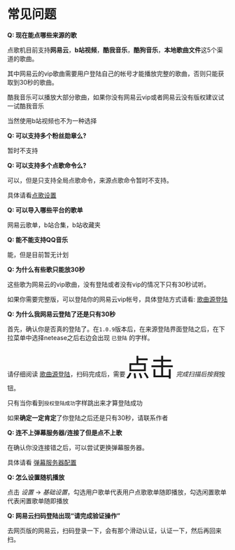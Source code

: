 # 常见问题

**Q: 现在能点哪些来源的歌**

点歌机目前支持**网易云**，**b站视频**，**酷我音乐**，**酷狗音乐**，**本地歌曲文件**这5个渠道的歌曲。

其中网易云的vip歌曲需要用户登陆自己的帐号才能播放完整的歌曲，否则只能获取到30秒的歌曲。

酷我音乐可以播放大部分歌曲，如果你没有网易云vip或者网易云没有版权建议试一试酷我音乐

当然使用b站视频也不为一种选择

**Q: 可以支持多个粉丝勋章么?**

暂时不支持

**Q: 可以支持多个点歌命令么?**

可以，但是只支持全局点歌命令，来源点歌命令暂时不支持。

具体请看[点歌设置](/user/others/config#diange)

**Q: 可以导入哪些平台的歌单**

网易云歌单，b站合集，b站收藏夹

**Q: 能不能支持QQ音乐**

能，但是目前暂无计划

**Q: 为什么有些歌只能放30秒**

这些歌为网易云的vip歌曲，没有登陆或者没有vip的情况下只有30秒试听。

如果你需要完整版，可以登陆你的网易云vip帐号，具体登陆方式请看: [歌曲源登陆](/user/tutorials/source_login.md)

**Q: 为什么我网易云登陆了还是只有30秒**

首先，确认你是否真的登陆了。在`1.0.9`版本后，在来源登陆界面登陆之后，在下拉菜单中选择netease之后右边会出现 `已登陆` 的字样。

请仔细阅读 [歌曲源登陆](/user/tutorials/source_login.md)，扫码完成后，需要<span style="font-size:4em;">点击</span> *完成扫描后按我*按钮。

只有当你看到`授权登陆成功`字样跳出来才算登陆成功

如果**确定一定肯定**了你登陆之后还是只有30秒，请联系作者

**Q: 连不上弹幕服务器/连接了但是点不上歌**

在确认你没连接错之后，可以尝试更换弹幕服务器。

具体请看 [弹幕服务器配置](/user/others/config#liveroom)

**Q: 怎么设置随机播放**

点击 *设置* -> *基础设置*，勾选用户歌单代表用户点歌歌单随即播放，勾选闲置歌单代表闲置歌单随即播放


**Q: 网易云扫码登陆出现“请完成验证操作”**

去网页版的网易云，扫码登录一下，会有那个滑动认证，认证一下，然后再回来扫。